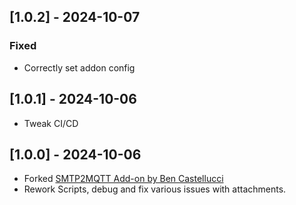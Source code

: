 ## [1.0.2] - 2024-10-07

### Fixed
- Correctly set addon config

## [1.0.1] - 2024-10-06

- Tweak CI/CD

## [1.0.0] - 2024-10-06

- Forked [SMTP2MQTT Add-on by Ben Castellucci](https://github.com/bcastellucci/addons/tree/main/smtp2mqtt)
- Rework Scripts, debug and fix various issues with attachments.
